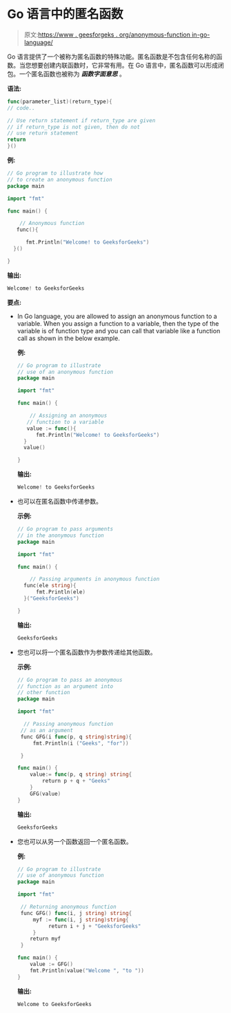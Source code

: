 # Go 语言中的匿名函数

> 原文:[https://www . geesforgeks . org/anonymous-function in-go-language/](https://www.geeksforgeeks.org/anonymous-function-in-go-language/)

Go 语言提供了一个被称为匿名函数的特殊功能。匿名函数是不包含任何名称的函数。当您想要创建内联函数时，它非常有用。在 Go 语言中，匿名函数可以形成闭包。一个匿名函数也被称为 ***函数字面意思*** 。

**语法:**

```go
func(parameter_list)(return_type){
// code..

// Use return statement if return_type are given
// if return_type is not given, then do not 
// use return statement
return
}()

```

**例:**

```go
// Go program to illustrate how
// to create an anonymous function
package main

import "fmt"

func main() {

    // Anonymous function
   func(){

      fmt.Println("Welcome! to GeeksforGeeks")
  }()

}
```

**输出:**

```go
Welcome! to GeeksforGeeks
```

**要点:**

*   In Go language, you are allowed to assign an anonymous function to a variable. When you assign a function to a variable, then the type of the variable is of function type and you can call that variable like a function call as shown in the below example.

    **例:**

    ```go
    // Go program to illustrate
    // use of an anonymous function
    package main

    import "fmt"

    func main() {

        // Assigning an anonymous 
       // function to a variable
       value := func(){
          fmt.Println("Welcome! to GeeksforGeeks")
      }
      value()

    }
    ```

    **输出:**

    ```go
    Welcome! to GeeksforGeeks
    ```

*   也可以在匿名函数中传递参数。

    **示例:**

    ```go
    // Go program to pass arguments 
    // in the anonymous function
    package main

    import "fmt"

    func main() {

        // Passing arguments in anonymous function
      func(ele string){
          fmt.Println(ele)
      }("GeeksforGeeks")

    }
    ```

    **输出:**

    ```go
    GeeksforGeeks
    ```

*   您也可以将一个匿名函数作为参数传递给其他函数。

    **示例:**

    ```go
    // Go program to pass an anonymous 
    // function as an argument into 
    // other function
    package main

    import "fmt"

      // Passing anonymous function
     // as an argument 
     func GFG(i func(p, q string)string){
         fmt.Println(i ("Geeks", "for"))

     }

    func main() {
        value:= func(p, q string) string{
            return p + q + "Geeks"
        }
        GFG(value)
    }
    ```

    **输出:**

    ```go
    GeeksforGeeks
    ```

*   您也可以从另一个函数返回一个匿名函数。

    **例:**

    ```go
    // Go program to illustrate
    // use of anonymous function
    package main

    import "fmt"

     // Returning anonymous function 
     func GFG() func(i, j string) string{
         myf := func(i, j string)string{
              return i + j + "GeeksforGeeks"
         }
        return myf
     }

    func main() {
        value := GFG()
        fmt.Println(value("Welcome ", "to "))
    }
    ```

    **输出:**

    ```go
    Welcome to GeeksforGeeks
    ```